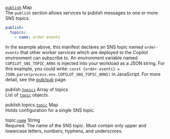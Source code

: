 <div class="separator"></div>

<a id="publish" href="#publish" class="field">`publish`</a> <span class="type">Map</span>  
The `publish` section allows services to publish messages to one or more SNS topics.

```yaml
publish:
  topics:
    - name: order-events
```

In the example above, this manifest declares an SNS topic named `order-events` that other worker services which are deployed to the Copilot environment can subscribe to. An environment variable named `COPILOT_SNS_TOPIC_ARNS` is injected into your workload as a JSON string. For this example, you could write: `const {order-events} = JSON.parse(process.env.COPILOT_SNS_TOPIC_ARNS)` in JavaScript. For more detail, see the [pub/sub](../developing/publish-subscribe.en.md) page.

<span class="parent-field">publish.</span><a id="publish-topics" href="#publish-topics" class="field">`topics`</a> <span class="type">Array of topics</span>  
List of [`topic`](#publish-topics-topic) objects.

<span class="parent-field">publish.topics.</span><a id="publish-topics-topic" href="#publish-topics-topic" class="field">`topic`</a> <span class="type">Map</span>  
Holds configuration for a single SNS topic.

<span class="parent-field">topic.</span><a id="topic-name" href="#topic-name" class="field">`name`</a> <span class="type">String</span>  
Required. The name of the SNS topic. Must contain only upper and lowercase letters, numbers, hyphens, and underscores.

